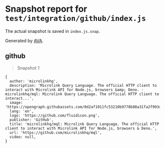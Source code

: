 # Snapshot report for `test/integration/github/index.js`

The actual snapshot is saved in `index.js.snap`.

Generated by [AVA](https://avajs.dev).

## github

> Snapshot 1

    {
      author: 'microlinkhq',
      description: 'Microlink Query Language. The official HTTP client to interact with Microlink API for Node.js, browsers &amp; Deno. - microlinkhq/mql: Microlink Query Language. The official HTTP client to interact...',
      image: 'https://opengraph.githubassets.com/0d2af1011fc53210b9778b88a31fa2f993cc70fad0b68c8dfa4553cfc124f7dc/microlinkhq/mql',
      lang: 'en',
      logo: 'https://github.com/fluidicon.png',
      publisher: 'GitHub',
      title: 'microlinkhq/mql: Microlink Query Language. The official HTTP client to interact with Microlink API for Node.js, browsers & Deno.',
      url: 'https://github.com/microlinkhq/mql',
      video: null,
    }
